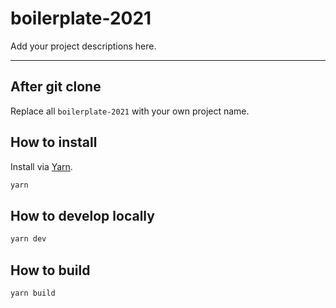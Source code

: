 # boilerplate-2021

Add your project descriptions here.

---

## After git clone

Replace all `boilerplate-2021` with your own project name.

## How to install

Install via [Yarn](https://yarnpkg.com/).

```sh
yarn
```

## How to develop locally

```sh
yarn dev
```

## How to build

```sh
yarn build
```

